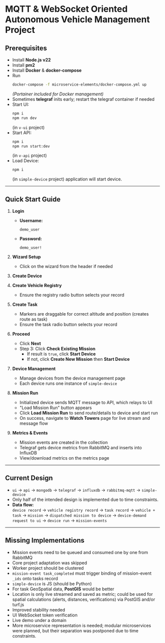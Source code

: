 # MQTT & WebSocket Oriented Autonomous Vehicle Management Project

## Prerequisites

- Install **Node.js v22**
- Install **pm2**
- Install **Docker** & **docker-compose**
- Run  
  ```sh
  docker-compose -f microservice-elements/docker-compose.yml up
  ```
  *(Portainer included for Docker management)*
- Sometimes **telegraf** inits early; restart the telegraf container if needed
- Start UI:  
  ```sh
  npm i
  npm run dev
  ```
  (in `v-ui` project)
- Start API:  
  ```sh
  npm i
  npm run start:dev
  ```
  (in `v-api` project)
- Load Device:  
  ```sh
  npm i
  ```
  (in `simple-device` project)
   application will start device.
---

## Quick Start Guide

1. **Login**  
   - **Username:**  
     ```
     demo_user
     ```
   - **Password:**  
     ```
     demo_user!
     ```

2. **Wizard Setup**  
   - Click on the wizard from the header if needed

3. **Create Device**

4. **Create Vehicle Registry**
   - Ensure the registry radio button selects your record

5. **Create Task**
   - Markers are draggable for correct altitude and position (creates route as task)
   - Ensure the task radio button selects your record

6. **Proceed**
   - Click **Next**
   - Step 3: Click **Check Existing Mission**
     - If result is `true`, click **Start Device**
     - If not, click **Create New Mission** then **Start Device**

7. **Device Management**
   - Manage devices from the device management page
   - Each device runs one instance of `simple-device`

8. **Mission Run**
   - Initialized device sends MQTT message to API, which relays to UI
   - "Load Mission Run" button appears
   - Click **Load Mission Run** to send route/details to device and start run
   - On success, navigate to **Watch Towers** page for live stream and message flow

9. **Metrics & Events**
   - Mission events are created in the collection
   - Telegraf gets device metrics from RabbitMQ and inserts into InfluxDB
   - View/download metrics on the metrics page

---

## Current Design

- `ui` → `api` → `mongodb` → `telegraf` → `influxdb` → `rabbitmq-mqtt` → `simple-device`
- Only half of the intended design is implemented due to time constraints.
- **Data flow:**  
  `device record` → `vehicle registry record` → `task record` → `vehicle + task` → `mission` → `dispatched mission to device` → `device-demand request to ui` → `device run` -> `mission-events`

---

## Missing Implementations

- Mission events need to be queued and consumed one by one from RabbitMQ
- Core project adaptation was skipped
- Worker project should be clustered
- `mission-event task_completed` must trigger binding of mission-event `_ids` onto tasks record
- `simple-device` is JS (should be Python)
- For task GeoSpatial data, **PostGIS** would be better
- Location is only live streamed and saved as metric; could be used for spatial calculations (alerts, distances, verifications) via PostGIS and/or turf.js
- Improved stability needed
- UI WebSocket token verification
- Live demo under a domain
- More microservice representation is needed; modular microservices were planned, but their separation was postponed due to time constraints.